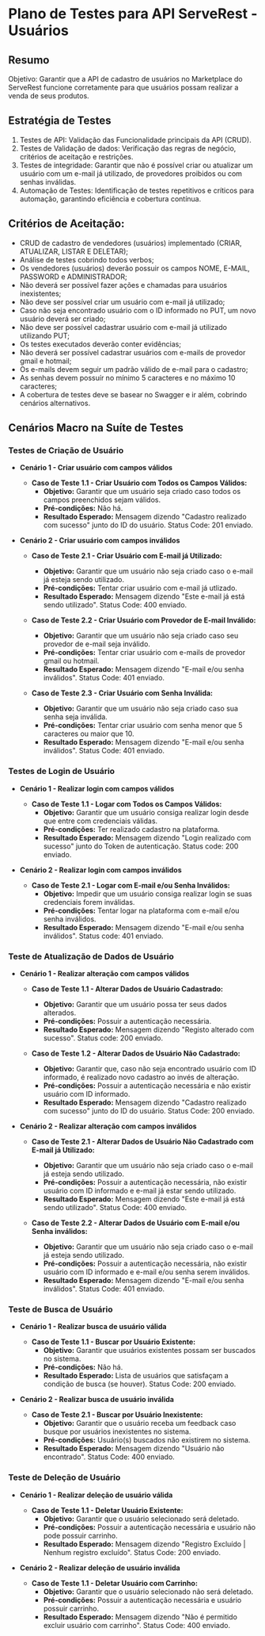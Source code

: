 # Plano de Testes para API ServeRest - Usuários
## Resumo
Objetivo: Garantir que a API de cadastro de usuários no Marketplace do ServeRest funcione corretamente para que usuários possam realizar a venda de seus produtos.

## Estratégia de Testes
1) Testes de API: Validação das Funcionalidade principais da API (CRUD).
2) Testes de Validação de dados: Verificação das regras de negócio, critérios de aceitação e restrições.
3) Testes de integridade: Garantir que não é possível criar ou atualizar um usuário com um e-mail já utilizado, de provedores proibidos ou com senhas inválidas.
4) Automação de Testes: Identificação de testes repetitivos e críticos para automação, garantindo eficiência e cobertura contínua.

## Critérios de Aceitação:
- CRUD de cadastro de vendedores (usuários) implementado (CRIAR, ATUALIZAR, LISTAR E DELETAR);
- Análise de testes cobrindo todos verbos;
- Os vendedores (usuários) deverão possuir os campos NOME, E-MAIL, PASSWORD e ADMINISTRADOR;
- Não deverá ser possível fazer ações e chamadas para usuários inexistentes;
- Não deve ser possível criar um usuário com e-mail já utilizado;
- Caso não seja encontrado usuário com o ID informado no PUT, um novo usuário deverá ser criado;
- Não deve ser possível cadastrar usuário com e-mail já utilizado utilizando PUT;
- Os testes executados deverão conter evidências;
- Não deverá ser possível cadastrar usuários com e-mails de provedor gmail e hotmail;
- Os e-mails devem seguir um padrão válido de e-mail para o cadastro;
- As senhas devem possuír no mínimo 5 caracteres e no máximo 10 caracteres;
- A cobertura de testes deve se basear no Swagger e ir além, cobrindo cenários alternativos.

## Cenários Macro na Suíte de Testes
### Testes de Criação de Usuário
- **Cenário 1 - Criar usuário com campos válidos**
    - **Caso de Teste 1.1 - Criar Usuário com Todos os Campos Válidos:**
        - **Objetivo:** Garantir que um usuário seja criado caso todos os campos preenchidos sejam válidos.
        - **Pré-condições:** Não há.
        - **Resultado Esperado:** Mensagem dizendo "Cadastro realizado com sucesso" junto do ID do usuário. Status Code: 201 enviado.

- **Cenário 2 - Criar usuário com campos inválidos**
    - **Caso de Teste 2.1 - Criar Usuário com E-mail já Utilizado:** 
        - **Objetivo:** Garantir que um usuário não seja criado caso o e-mail já esteja sendo utilizado.
        - **Pré-condições:** Tentar criar usuário com e-mail já utlizado.
        - **Resultado Esperado:** Mensagem dizendo "Este e-mail já está sendo utilizado". Status Code: 400 enviado.

    - **Caso de Teste 2.2 - Criar Usuário com Provedor de E-mail Inválido:** 
        - **Objetivo:** Garantir que um usuário não seja criado caso seu provedor de e-mail seja inválido.
        - **Pré-condições:** Tentar criar usuário com e-mails de provedor gmail ou hotmail.
        - **Resultado Esperado:** Mensagem dizendo "E-mail e/ou senha inválidos". Status Code: 401 enviado.

    - **Caso de Teste 2.3 - Criar Usuário com Senha Inválida:** 
        - **Objetivo:** Garantir que um usuário não seja criado caso sua senha seja inválida.
        - **Pré-condições:** Tentar criar usuário com senha menor que 5 caracteres ou maior que 10.
        - **Resultado Esperado:** Mensagem dizendo "E-mail e/ou senha inválidos". Status Code: 401 enviado.

### Testes de Login de Usuário
- **Cenário 1 - Realizar login com campos válidos**
    - **Caso de Teste 1.1 - Logar com Todos os Campos Válidos:** 
        - **Objetivo:** Garantir que um usuário consiga realizar login desde que entre com credenciais válidas.
        - **Pré-condições:** Ter realizado cadastro na plataforma.
        - **Resultado Esperado:** Mensagem dizendo "Login realizado com sucesso" junto do Token de autenticação. Status code: 200 enviado.

- **Cenário 2 - Realizar login com campos inválidos**
    - **Caso de Teste 2.1 - Logar com E-mail e/ou Senha Inválidos:** 
        - **Objetivo:** Impedir que um usuário consiga realizar login se suas credenciais forem inválidas.
        - **Pré-condições:** Tentar logar na plataforma com e-mail e/ou senha inválidos.
        - **Resultado Esperado:** Mensagem dizendo "E-mail e/ou senha inválidos". Status code: 401 enviado.

### Teste de Atualização de Dados de Usuário
- **Cenário 1 - Realizar alteração com campos válidos**
    - **Caso de Teste 1.1 - Alterar Dados de Usuário Cadastrado:** 
        - **Objetivo:** Garantir que um usuário possa ter seus dados alterados.
        - **Pré-condições:** Possuir a autenticação necessária.
        - **Resultado Esperado:** Mensagem dizendo "Registo alterado com sucesso". Status code: 200 enviado.

    - **Caso de Teste 1.2 - Alterar Dados de Usuário Não Cadastrado:** 
        - **Objetivo:** Garantir que, caso não seja encontrado usuário com ID informado, é realizado novo cadastro ao invés de alteração.
        - **Pré-condições:** Possuir a autenticação necessária e não existir usuário com ID informado.
        - **Resultado Esperado:** Mensagem dizendo "Cadastro realizado com sucesso" junto do ID do usuário. Status Code: 200 enviado.

- **Cenário 2 - Realizar alteração com campos inválidos**
    - **Caso de Teste 2.1 - Alterar Dados de Usuário Não Cadastrado com E-mail já Utilizado:**
        - **Objetivo:** Garantir que um usuário não seja criado caso o e-mail já esteja sendo utilizado.
        - **Pré-condições:** Possuir a autenticação necessária, não existir usuário com ID informado e e-mail já estar sendo utilizado.
        - **Resultado Esperado:** Mensagem dizendo "Este e-mail já está sendo utilizado". Status Code: 400 enviado.

    - **Caso de Teste 2.2 - Alterar Dados de Usuário com E-mail e/ou Senha inválidos:**
        - **Objetivo:** Garantir que um usuário não seja criado caso o e-mail já esteja sendo utilizado.
        - **Pré-condições:** Possuir a autenticação necessária, não existir usuário com ID informado e e-mail e/ou senha serem inválidos.
        - **Resultado Esperado:** Mensagem dizendo "E-mail e/ou senha inválidos". Status Code: 401 enviado.

### Teste de Busca de Usuário
- **Cenário 1 - Realizar busca de usuário válida**
    - **Caso de Teste 1.1 - Buscar por Usuário Existente:**
        - **Objetivo:** Garantir que usuários existentes possam ser buscados no sistema.
        - **Pré-condições:** Não há.
        - **Resultado Esperado:** Lista de usuários que satisfaçam a condição de busca (se houver). Status Code: 200 enviado.

- **Cenário 2 - Realizar busca de usuário inválida**
    - **Caso de Teste 2.1 - Buscar por Usuário Inexistente:**
        - **Objetivo:** Garantir que o usuário receba um feedback caso busque por usuários inexistentes no sistema.
        - **Pré-condições:** Usuário(s) buscados não existirem no sistema.
        - **Resultado Esperado:** Mensagem dizendo "Usuário não encontrado". Status Code: 400 enviado.

### Teste de Deleção de Usuário
- **Cenário 1 - Realizar deleção de usuário válida**
    - **Caso de Teste 1.1 - Deletar Usuário Existente:**
        - **Objetivo:** Garantir que o usuário selecionado será deletado.
        - **Pré-condições:** Possuir a autenticação necessária e usuário não pode possuir carrinho.
        - **Resultado Esperado:** Mensagem dizendo "Registro Excluído | Nenhum registro excluído". Status Code: 200 enviado.

- **Cenário 2 - Realizar deleção de usuário inválida**
    - **Caso de Teste 1.1 - Deletar Usuário com Carrinho:**
        - **Objetivo:** Garantir que o usuário selecionado não será deletado.
        - **Pré-condições:** Possuir a autenticação necessária e usuário possuir carrinho.
        - **Resultado Esperado:** Mensagem dizendo "Não é permitido excluir usuário com carrinho". Status Code: 400 enviado.